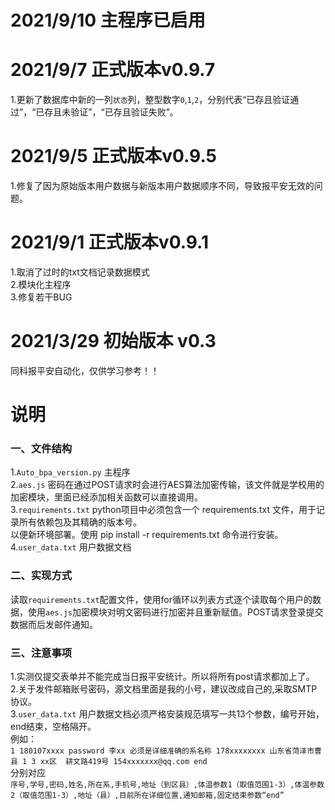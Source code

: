 # 2021/9/10 主程序已启用

# 2021/9/7 正式版本v0.9.7
1.更新了数据库中新的一列`状态`列，整型数字`0`,`1`,`2`，分别代表“已存且验证通过”，“已存且未验证”，“已存且验证失败”。


# 2021/9/5 正式版本v0.9.5
1.修复了因为原始版本用户数据与新版本用户数据顺序不同，导致报平安无效的问题。


# 2021/9/1 正式版本v0.9.1
1.取消了过时的txt文档记录数据模式<br>
2.模块化主程序<br>
3.修复若干BUG


# 2021/3/29 初始版本 v0.3
同科报平安自动化，仅供学习参考！！


# 说明
### 一、文件结构
1.`Auto_bpa_version.py` 主程序<br> 
2.`aes.js` 密码在通过POST请求时会进行AES算法加密传输，该文件就是学校用的加密模块，里面已经添加相关函数可以直接调用。<br>
3.`requirements.txt`  python项目中必须包含一个 requirements.txt 文件，用于记录所有依赖包及其精确的版本号。<br>
以便新环境部署。使用 pip install -r requirements.txt 命令进行安装。<br>
4.`user_data.txt` 用户数据文档<br>
### 二、实现方式
读取`requirements.txt`配置文件，使用for循环以列表方式逐个读取每个用户的数据，使用`aes.js`加密模块对明文密码进行加密并且重新赋值。POST请求登录提交数据而后发邮件通知。
### 三、注意事项
1.实测仅提交表单并不能完成当日报平安统计。所以将所有post请求都加上了。<br>
2.关于发件邮箱账号密码，源文档里面是我的小号，建议改成自己的,采取SMTP协议。<br>
3.`user_data.txt` 用户数据文档必须严格安装规范填写一共13个参数，编号开始，end结束，空格隔开。<br>
例如：<br>
    `1 180107xxxx password 李xx 必须是详细准确的系名称 178xxxxxxxx 山东省菏泽市曹县 1 3 xx区  耕文路419号 154xxxxxxx@qq.com end`<br>
分别对应<br>
    `序号,学号,密码,姓名,所在系,手机号,地址（到区县）,体温参数1（取值范围1-3）,体温参数2（取值范围1-3）,地址（县）,目前所在详细位置,通知邮箱,固定结束参数“end”`<br>
